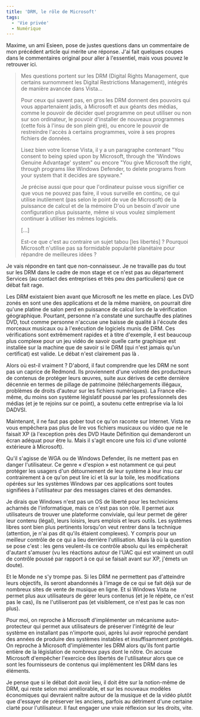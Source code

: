 ```yaml
---
title: 'DRM, le rôle de Microsoft'
tags:
  - 'Vie privée'
  - Numérique
---
```


Maxime, un ami Esieen, pose de justes questions dans un commentaire de mon
précédent article qui mérite une réponse. J'ai fait quelques coupes dans le
commentaires original pour aller à l'essentiel, mais vous pouvez le retrouver
ici.

> Mes questions portent sur les DRM (Digital Rights Management, que certains
> surnomment les Digital Restrictions Management), intégrés de manière avancée
> dans Vista…
>
> Pour ceux qui savent pas, en gros les DRM donnent des pouvoirs qui vous
> appartenaient jadis, à Microsoft et aux géants des médias, comme le pouvoir de
> décider quel programme on peut utiliser ou non sur son ordinateur, le pouvoir
> d'installer de nouveaux programmes (cette fois à l'insu de son plein gré), ou
> encore le pouvoir de restreindre l'accès à certains programmes, voire à ses
> propres fichiers de données.
>
> Lisez bien votre license Vista, il y a un paragraphe contenant "You consent to
> being spied upon by Microsoft, through the 'Windows Genuine Advantage' system"
> ou encore "You give Microsoft the right, through programs like Windows
> Defender, to delete programs from your system that it decides are spyware."
>
> Je précise aussi que pour que l'ordinateur puisse vous signifier ce que vous
> ne pouvez pas faire, il vous surveille en continu, ce qui utilise inutilement
> (pas selon le point de vue de Microsoft) de la puissance de calcul et de la
> mémoire D'où un besoin d'avoir une configuration plus puissante, même si vous
> voulez simplement continuer à utiliser les mêmes logiciels.
>
> […]
>
> Est-ce que c'est au contraire un sujet tabou [les libertés]&nbsp;? Pourquoi
> Microsoft n'utilise pas sa formidable popularité planétaire pour répandre de
> meilleures idées&nbsp;?

Je vais répondre en tant que non-connaisseur. Je ne travaille pas du tout sur
les DRM dans le cadre de mon stage et ce n'est pas au département Services (au
contact des entreprises et très peu des particuliers) que ce débat fait rage.

Les DRM existaient bien avant que Microsoft ne les mette en place. Les DVD zonés
en sont une des applications et de la même manière, on pourrait dire qu'une
platine de salon perd en puissance de calcul lors de la vérification
géographique. Pourtant, personne n'a constaté une surchauffe des platines DVD,
tout comme personne n'accuse une baisse de qualité à l'écoute des morceaux
musicaux ou à l'exécution de logiciels munis de DRM. Ces vérifications sont
extrêmement rapides et à titre d'exemple, il est beaucoup plus complexe pour un
jeu vidéo de savoir quelle carte graphique est installée sur la machine que de
savoir si le DRM (qui n'est jamais qu'un certificat) est valide. Le débat n'est
clairement pas là .

Alors où est-il vraiment&nbsp;? D'abord, il faut comprendre que les DRM ne sont
pas un caprice de Redmond. Ils proviennent d'une volonté des producteurs de
contenus de protéger leurs œuvres, suite aux dérives de cette dernière décennie
en termes de pillage de patrimoine (téléchargements illégaux, problèmes de
droits d'auteur sur les fichiers numériques). La France elle-même, du moins son
système législatif poussé par les professionnels des médias (et je te rejoins
sur ce point), a soutenu cette entreprise via la loi DADVSI.

Maintenant, il ne faut pas gober tout ce qu'on raconte sur Internet. Vista ne
vous empêchera pas plus de lire vos fichiers musicaux ou vidéo que ne le faisait
XP (à l'exception près des DVD Haute Définition qui demanderont un écran adéquat
pour être lu. Mais il s'agit encore une fois ici d'une volonté extérieure à
Microsoft).

Qu'il s'agisse de WGA ou de Windows Defender, ils ne mettent pas en danger
l'utilisateur. Ce genre «&nbsp;d'espion&nbsp;» est notamment ce qui peut
protéger les usagers d'un détournement de leur système à leur insu car
contrairement à ce qu'on peut lire ici et là sur la toile, les modifications
opérées sur les systèmes Windows par ces applications sont toutes signifiées à
l'utilisateur par des messages claires et des demandes.

Je dirais que Windows n'est pas un OS de liberté pour les techniciens acharnés
de l'informatique, mais ce n'est pas son rôle. Il permet aux utilisateurs de
trouver une plateforme conviviale, qui leur permet de gérer leur contenu
(légal), leurs loisirs, leurs emplois et leurs outils. Les systèmes libres sont
bien plus pertinents lorsqu'on veut rentrer dans la technique (attention, je
n'ai pas dit qu'ils étaient complexes). Y compris pour un meilleur contrôle de
ce qui a lieu derrière l'utilisation. Mais là où la question se pose
c'est&nbsp;: les gens veulent-ils ce contrôle absolu qui les empêcherait
d'autant s'amuser (vu les réactions autour de l'UAC qui est vraiment un outil de
contrôle poussé par rapport à ce qui se faisait avant sur XP, j'émets un doute).

Et le Monde ne s'y trompe pas. Si les DRM ne permettent pas d'atteindre leurs
objectifs, ils seront abandonnés à l'image de ce qui se fait déjà sur de
nombreux sites de vente de musique en ligne. Et si Windows Vista ne permet plus
aux utilisateurs de gérer leurs contenus (et je le répète, ce n'est pas le cas),
ils ne l'utiliseront pas (et visiblement, ce n'est pas le cas non plus).

Pour moi, on reproche à Microsoft d'implémenter un mécanisme auto-protecteur qui
permet aux utilisateurs de préserver l'intégrité de leur système en installant
pas n'importe quoi, après lui avoir reproché pendant des années de produire des
systèmes instables et insuffisamment protégés. On reproche à Microsoft
d'implémenter les DRM alors qu'ils font partie entière de la législation de
nombreux pays dont le nôtre. On accuse Microsoft d'empêcher l'exercice des
libertés de l'utilisateur alors que ce sont les fournisseurs de contenus qui
implémentent les DRM dans les éléments.

Je pense que si le débat doit avoir lieu, il doit être sur la notion-même de
DRM, qui reste selon moi améliorable, et sur les nouveaux modèles économiques
qui devraient naître autour de la musique et de la vidéo plutôt que d'essayer de
préserver les anciens, parfois au détriment d'une certaine clarté pour
l'utilisateur. Il faut engager une vraie réflexion sur les droits, vite.
